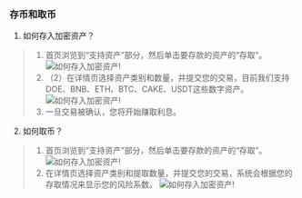 ### 存币和取币

1. 如何存入加密资产？
> 1. 首页浏览到“支持资产”部分，然后单击要存款的资产的“存取”。
![如何存入加密资产!](/zh/01.png)
> 2. （2）在详情页选择资产类别和数量，并提交您的交易，目前我们支持DOE、BNB、ETH、BTC、CAKE、USDT这些数字资产。
![如何存入加密资产!](/zh/02.png)
> 3. 一旦交易被确认，您将开始赚取利息。

2. 如何取币？
> 1. 首页浏览到“支持资产”部分，然后单击要存款的资产的“存取”。
![如何存入加密资产!](/zh/03.png)
> 2. 在详情页选择资产类别和提取数量，并提交您的交易，系统会根据您的存取情况来显示您的风险系数。
![如何存入加密资产!](/zh/04.png)